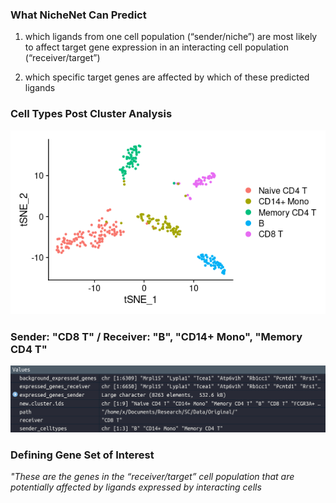 

<h3>What NicheNet Can Predict</h3>

1) which ligands from one cell population (“sender/niche”) are most likely to affect target gene expression in an interacting cell population (“receiver/target”)

2) which specific target genes are affected by which of these predicted ligands


<h3>Cell Types Post Cluster Analysis</h3>



![](https://github.com/knightsUCF/SingleCellAnalysis/blob/main/images/cell%20types2.png)

<h3> Sender: "CD8 T" / Receiver: "B", "CD14+ Mono", "Memory CD4 T"</h3>


![](https://github.com/knightsUCF/SingleCellAnalysis/blob/main/images/sender%20receiver.png)

<h3>Defining Gene Set of Interest</h3>

<i>"These are the genes in the “receiver/target” cell population that are potentially affected by ligands expressed by interacting cells</i>
